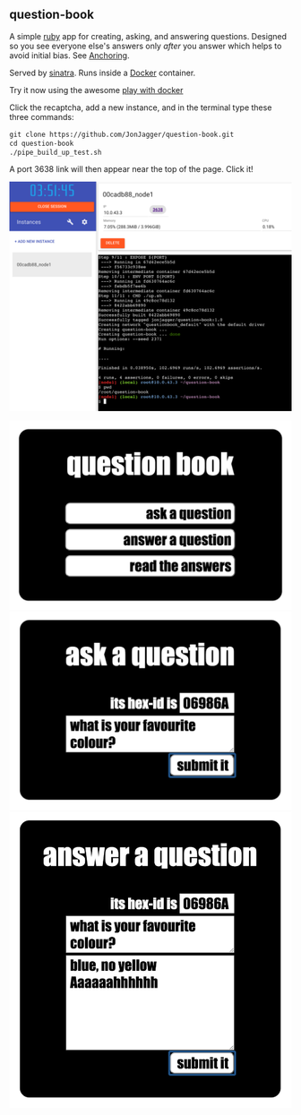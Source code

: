 
## question-book
A simple [ruby](https://www.ruby-lang.org/en/) app for creating, asking, and answering questions.
Designed so you see everyone else's answers only *after* you answer
which helps to avoid initial bias. See [Anchoring](http://en.wikipedia.org/wiki/Anchoring).

Served by [sinatra](http://www.sinatrarb.com/).
Runs inside a [Docker](https://www.docker.com/) container.

Try it now using the awesome
[play with docker](http://labs.play-with-docker.com/)

Click the recaptcha, add a new instance, and in the terminal type these three commands:
```
git clone https://github.com/JonJagger/question-book.git
cd question-book
./pipe_build_up_test.sh
```

A port 3638 link will then appear near the top of the page. Click it!

![play with docker](/img/play-with-docker.png)

![home](/img/home.png)
![ask](/img/ask.png)
![answer](/img/answer.png)
